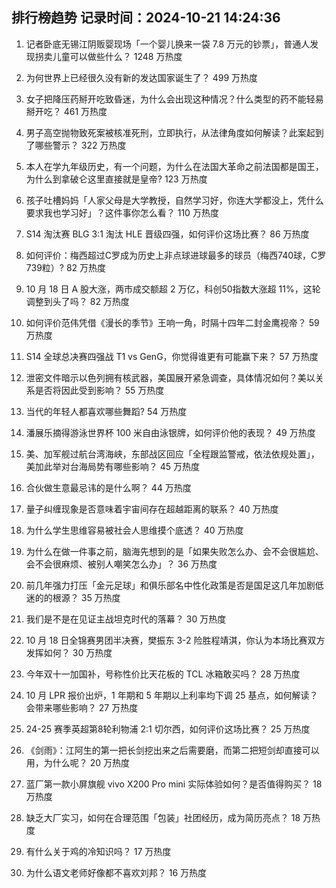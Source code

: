 
## 排行榜趋势 记录时间：2024-10-21 14:24:36
  
  1. 记者卧底无锡江阴贩婴现场「一个婴儿换来一袋 7.8 万元的钞票」，普通人发现拐卖儿童可以做些什么？ 1248 万热度
    
  2. 为何世界上已经很久没有新的发达国家诞生了？ 499 万热度
    
  3. 女子把降压药掰开吃致昏迷，为什么会出现这种情况？什么类型的药不能轻易掰开吃？ 461 万热度
    
  4. 男子高空抛物致死案被核准死刑，立即执行，从法律角度如何解读？此案起到了哪些警示？ 322 万热度
    
  5. 本人在学九年级历史，有一个问题，为什么在法国大革命之前法国都是国王，为什么到拿破仑这里直接就是皇帝? 123 万热度
    
  6. 孩子吐槽妈妈「人家父母是大学教授，自然学习好，你连大学都没上，凭什么要求我也学习好」？这件事你怎么看？ 110 万热度
    
  7. S14 淘汰赛 BLG 3:1 淘汰 HLE 晋级四强，如何评价这场比赛？ 86 万热度
    
  8. 如何评价：梅西超过C罗成为历史上非点球进球最多的球员（梅西740球，C罗739粒）? 82 万热度
    
  9. 10 月 18 日 A 股大涨，两市成交额超 2 万亿，科创50指数大涨超 11%，这轮调整到头了吗？ 82 万热度
    
  10. 如何评价范伟凭借《漫长的季节》王响一角，时隔十四年二封金鹰视帝？ 59 万热度
    
  11. S14 全球总决赛四强战 T1 vs GenG，你觉得谁更有可能赢下来？ 57 万热度
    
  12. 泄密文件暗示以色列拥有核武器，美国展开紧急调查，具体情况如何？美以关系是否将因此受到影响？ 55 万热度
    
  13. 当代的年轻人都喜欢哪些舞蹈? 54 万热度
    
  14. 潘展乐摘得游泳世界杯 100 米自由泳银牌，如何评价他的表现？ 49 万热度
    
  15. 美、加军舰过航台湾海峡，东部战区回应「全程跟监警戒，依法依规处置」，美加此举对台海局势有哪些影响？ 45 万热度
    
  16. 合伙做生意最忌讳的是什么啊？ 44 万热度
    
  17. 量子纠缠现象是否意味着宇宙间存在超越距离的联系？ 40 万热度
    
  18. 为什么学生思维容易被社会人思维摸个底透？ 40 万热度
    
  19. 为什么在做一件事之前，脑海先想到的是「如果失败怎么办、会不会很尴尬、会不会很麻烦、被别人嘲笑怎么办」？ 36 万热度
    
  20. 前几年强力打压「金元足球」和俱乐部名中性化政策是否是国足这几年加剧低迷的的根源？ 35 万热度
    
  21. 我们是不是在见证主战坦克时代的落幕？ 30 万热度
    
  22. 10 月 18 日全锦赛男团半决赛，樊振东 3-2 险胜程靖淇，你认为本场比赛双方发挥如何？ 30 万热度
    
  23. 今年双十一加国补，号称性价比天花板的 TCL 冰箱敢买吗？ 28 万热度
    
  24. 10 月 LPR 报价出炉，1 年期和 5 年期以上利率均下调 25 基点，如何解读？会带来哪些影响？ 27 万热度
    
  25. 24-25 赛季英超第8轮利物浦 2:1 切尔西，如何评价这场比赛？ 25 万热度
    
  26. 《剑雨》：江阿生的第一把长剑挖出来之后需要磨，而第二把短剑却直接可以用，为什么呢？ 20 万热度
    
  27. 蓝厂第一款小屏旗舰 vivo X200 Pro mini 实际体验如何？是否值得购买？ 18 万热度
    
  28. 缺乏大厂实习，如何在合理范围「包装」社团经历，成为简历亮点？ 18 万热度
    
  29. 有什么关于鸡的冷知识吗？ 17 万热度
    
  30. 为什么语文老师好像都不喜欢刘邦？ 16 万热度
    